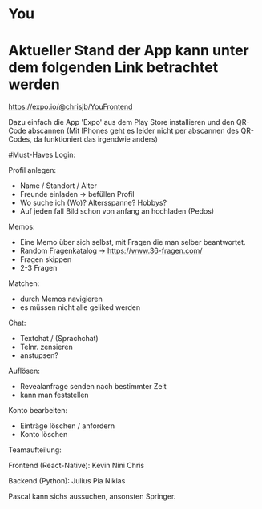 # You

# Aktueller Stand der App kann unter dem folgenden Link betrachtet werden 
https://expo.io/@chrisjb/YouFrontend

Dazu einfach die App 'Expo' aus dem Play Store installieren und den QR-Code abscannen (Mit IPhones geht es leider nicht per abscannen des QR-Codes, da funktioniert das irgendwie anders)

#Must-Haves
Login:

Profil anlegen:
  - Name / Standort / Alter
  - Freunde einladen -> befüllen Profil
  - Wo suche ich (Wo)? Altersspanne? Hobbys? 
  - Auf jeden fall Bild schon von anfang an hochladen (Pedos) 

Memos:
  - Eine Memo über sich selbst, mit Fragen die man selber beantwortet.
  - Random Fragenkatalog -> https://www.36-fragen.com/
  - Fragen skippen
  - 2-3 Fragen

Matchen:
  - durch Memos navigieren
  - es müssen nicht alle geliked werden

Chat:
  - Textchat / (Sprachchat)
  - Telnr. zensieren
  - anstupsen?

Auflösen:
  - Revealanfrage senden nach bestimmter Zeit
  - kann man feststellen 

Konto bearbeiten:
  - Einträge löschen / anfordern
  - Konto löschen
  
  
  
 Teamaufteilung:
 
 Frontend (React-Native):
 Kevin 
 Nini
 Chris
 
 Backend (Python):
 Julius
 Pia
 Niklas
 
 Pascal kann sichs aussuchen, ansonsten Springer.
  
